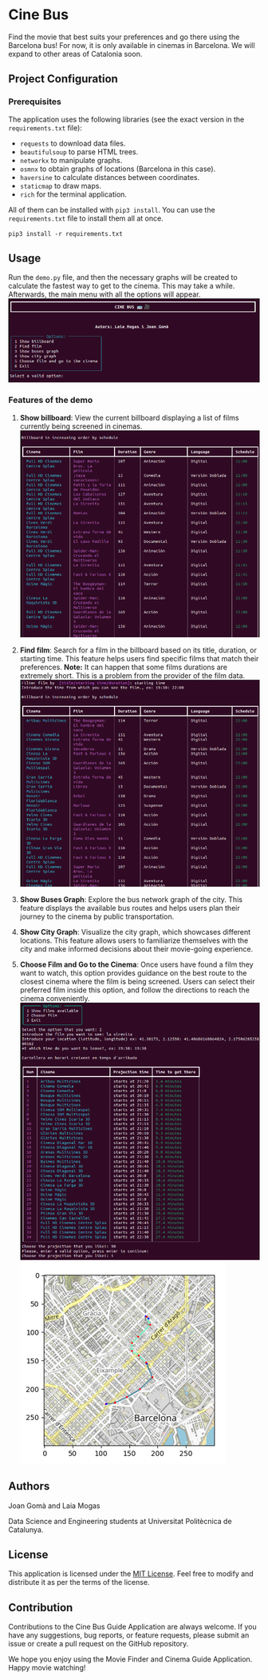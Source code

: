 # Cine Bus

Find the movie that best suits your preferences and go there using the Barcelona bus! For now, it is only available in cinemas in Barcelona. We will expand to other areas of Catalonia soon.


## Project Configuration
### Prerequisites
The application uses the following libraries (see the exact version in the `requirements.txt` file):

- `requests` to download data files.
- `beautifulsoup` to parse HTML trees.
- `networkx` to manipulate graphs.
- `osmnx` to obtain graphs of locations (Barcelona in this case).
- `haversine` to calculate distances between coordinates.
- `staticmap` to draw maps.
- `rich` for the terminal application.

All of them can be installed with `pip3 install`. You can use the `requirements.txt` file to install them all at once.

```
pip3 install -r requirements.txt
```

## Usage
Run the `demo.py` file, and then the necessary graphs will be created to calculate the fastest way to get to the cinema. This may take a while. Afterwards, the main menu with all the options will appear. 
![Alt text](menu.png)

### Features of the demo

1. **Show billboard**: View the current billboard displaying a list of films currently being screened in cinemas.
![alt text](billboard.png)

2. **Find film**: Search for a film in the billboard based on its title, duration, or starting time. This feature helps users find specific films that match their preferences. **Note:** It can happen that some films durations are extremely short. This is a problem from the provider of the film data.
![alt text](filterbillboard.png)

3. **Show Buses Graph**: Explore the bus network graph of the city. This feature displays the available bus routes and helps users plan their journey to the cinema by public transportation.

4. **Show City Graph**: Visualize the city graph, which showcases different locations. This feature allows users to familiarize themselves with the city and make informed decisions about their movie-going experience.

5. **Choose Film and Go to the Cinema**: Once users have found a film they want to watch, this option provides guidance on the best route to the closest cinema where the film is being screened. Users can select their preferred film inside this option, and follow the directions to reach the cinema conveniently.
![alt text](5.png)
![alt text](6.png)

## Authors
Joan Gomà and Laia Mogas

Data Science and Engineering students at Universitat Politècnica de Catalunya.

## License

This application is licensed under the [MIT License](https://opensource.org/licenses/MIT). Feel free to modify and distribute it as per the terms of the license.

## Contribution

Contributions to the Cine Bus Guide Application are always welcome. If you have any suggestions, bug reports, or feature requests, please submit an issue or create a pull request on the GitHub repository.

We hope you enjoy using the Movie Finder and Cinema Guide Application. Happy movie watching!
